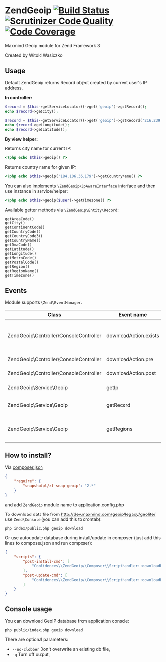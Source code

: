 ZendGeoip [![Build Status](https://travis-ci.org/ConfidencesApp/zend-geoip.svg?branch=master)](https://travis-ci.org/snapshotpl/ZendGeoip) 
[![Scrutinizer Code Quality](https://scrutinizer-ci.com/g/ConfidencesApp/zend-geoip/badges/quality-score.png?b=master)](https://scrutinizer-ci.com/g/ConfidencesApp/zend-geoip/?branch=master)
[![Code Coverage](https://coveralls.io/repos/ConfidencesApp/zend-geoip/badge.svg?branch=master)](https://coveralls.io/r/ConfidencesApp/zend-geoip?branch=master)
===========

Maxmind Geoip module for Zend Framework 3

Created by Witold Wasiczko

Usage
-----
Default ZendGeoip returns Record object created by current user's IP address.

**In controller:**

```php
$record = $this->getServiceLocator()->get('geoip')->getRecord();
echo $record->getCity();
```

```php
$record = $this->getServiceLocator()->get('geoip')->getRecord('216.239.51.99');
echo $record->getLongitude();
echo $record->getLatitude();
```

**By view helper:**

Returns city name for current IP:
```php
<?php echo $this->geoip() ?>
```
Returns country name for given IP:
```php
<?php echo $this->geoip('184.106.35.179')->getCountryName() ?>
```

You can also implements `\ZendGeoip\IpAwareInterface` interface and then use instance in service/helper:
```php
<?php echo $this->geoip($user)->getTimezone() ?>
```

Available getter methods via `\ZendGeoip\Entity\Record`:
```
getAreaCode()
getCity()
getContinentCode()
getCountryCode()
getCountryCode3()
getCountryName()
getDmaCode()
getLatitude()
getLongitude()
getMetroCode()
getPostalCode()
getRegion()
getRegionName()
getTimezone()
```

Events
------

Module supports `\Zend\EventManager`.

Class | Event name | Description | Params
--- | --- | --- | ---
ZendGeoip\Controller\ConsoleController | downloadAction.exists | If no-clobber is enabled and file exists | path (to dat file)
ZendGeoip\Controller\ConsoleController | downloadAction.pre | Before unzip file | path (to dat file), response (gziped response object)
ZendGeoip\Controller\ConsoleController | downloadAction.post | After unzip file | path (to dat file)
ZendGeoip\Service\Geoip | getIp | After read IP | ip (ip address)
ZendGeoip\Service\Geoip | getRecord | After created record | record (instance of ZendGeoip\Entity\RecordInterface)
ZendGeoip\Service\Geoip | getRegions | After first loading regions names | regions


How to install?
---------------
Via [composer.json](https://getcomposer.org/)
```json
{
    "require": {
        "snapshotpl/zf-snap-geoip": "2.*"
    }
}
```

and add `ZendGeoip` module name to application.config.php

To download data file from http://dev.maxmind.com/geoip/legacy/geolite/ use `Zend\Console` (you can add this to crontab):
```
php index/public.php geoip download
```
Or use autoupdate database during install/update in composer (just add this lines to composer.json and run composer):
```json
{
    "scripts": {
        "post-install-cmd": [
            "Confidences\\ZendGeoip\\Composer\\ScriptHandler::downloadData"
        ],
        "post-update-cmd": [
            "Confidences\\ZendGeoip\\Composer\\ScriptHandler::downloadData"
        ]
    }
}
```

Console usage
-------------
You can download GeoIP database from application console:
```
php public/index.php geoip download
```
There are optional parameters:
* `--no-clobber` Don't overwrite an existing db file,
* `-q` Turn off output,
